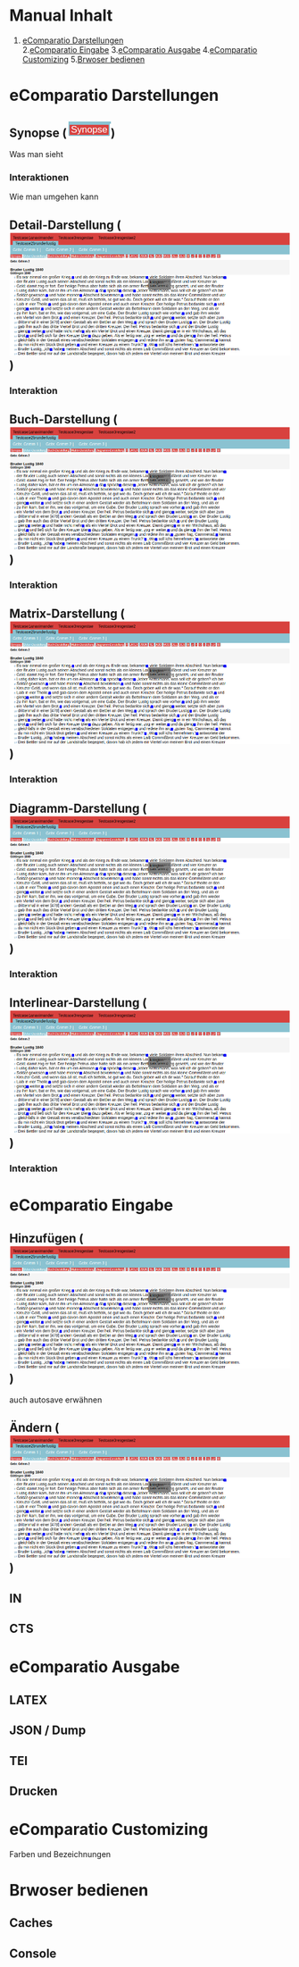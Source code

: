# Manual Inhalt
1. [eComparatio Darstellungen](https://github.com/ecomp-shONgit/ecomparatio/blob/master/manual/README.md#ecomparatio-darstellungen)\
2.[eComparatio Eingabe](https://github.com/ecomp-shONgit/ecomparatio/blob/master/manual/README.md#ecomparatio-darstellungen)
3.[eComparatio Ausgabe](https://github.com/ecomp-shONgit/ecomparatio/blob/master/manual/README.md#ecomparatio-darstellungen)
4.[eComparatio Customizing](https://github.com/ecomp-shONgit/ecomparatio/blob/master/manual/README.md#ecomparatio-darstellungen)
5.[Brwoser bedienen](https://github.com/ecomp-shONgit/ecomparatio/blob/master/manual/README.md#ecomparatio-darstellungen)

# eComparatio Darstellungen
## Synopse (![ScreenShot](menu1.png))
Was man sieht
### Interaktionen
Wie man umgehen kann

## Detail-Darstellung (![ScreenShot](screen1.png))
### Interaktion

## Buch-Darstellung (![ScreenShot](screen1.png))
### Interaktion

## Matrix-Darstellung (![ScreenShot](screen1.png))
### Interaktion

## Diagramm-Darstellung (![ScreenShot](screen1.png))
### Interaktion

## Interlinear-Darstellung (![ScreenShot](screen1.png))
### Interaktion

# eComparatio Eingabe
## Hinzufügen (![ScreenShot](screen1.png))
auch autosave erwähnen
## Ändern (![ScreenShot](screen1.png))
## IN
## CTS

# eComparatio Ausgabe
## LATEX
## JSON / Dump
## TEI
## Drucken

# eComparatio Customizing
Farben und Bezeichnungen

# Brwoser bedienen
## Caches
## Console
